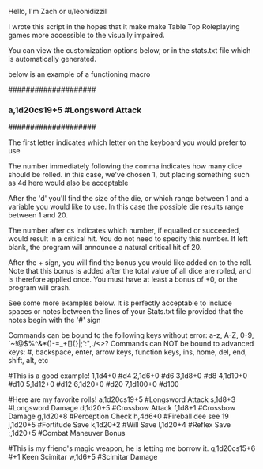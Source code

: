 Hello, I'm Zach or u/leonidizzil

I wrote this script in the hopes that it make make Table Top Roleplaying games more accessible to the visually impaired.

You can view the customization options below, or in the stats.txt file which is automatically generated.


below is an example of a functioning macro

####################
###	a,1d20cs19+5 #Longsword Attack
####################

The first letter indicates which letter on the keyboard you would prefer to use

The number immediately following the comma indicates how many dice should be rolled. in this case, we've chosen 1, but 
placing something such as 4d here would also be acceptable

After the 'd' you'll find the size of the die, or which range between 1 and a variable you would like to use. In this case
the possible die results range between 1 and 20.

The number after cs indicates which number, if equalled or succeeded, would result in a critical hit. You do not need to
specify this number. If left blank, the program will announce a natural critical hit of 20.

After the + sign, you will find the bonus you would like added on to the roll. Note that this bonus is added after the
total value of all dice are rolled, and is therefore applied once. You must have at least a bonus of +0, or the program will
crash.

See some more examples below. It is perfectly acceptable to include spaces or notes between the lines of your Stats.txt file
provided that the notes begin with the '#' sign

Commands can be bound to the following keys without error: a-z, A-Z, 0-9, `~!@$%^&*()-=_+[]{}\|;':",./<>?
Commands can NOT be bound to advanced keys: #, backspace, enter, arrow keys, function keys, ins, home, del, end, shift, alt, etc

#This is a good example!
1,1d4+0 #d4
2,1d6+0 #d6
3,1d8+0 #d8
4,1d10+0 #d10
5,1d12+0 #d12
6,1d20+0 #d20
7,1d100+0 #d100

#Here are my favorite rolls!
a,1d20cs19+5 #Longsword Attack
s,1d8+3 #Longsword Damage
d,1d20+5 #Crossbow Attack
f,1d8+1 #Crossbow Damage
g,1d20+8 #Perception Check
h,4d6+0 #Fireball dee see 19
j,1d20+5 #Fortitude Save
k,1d20+2 #Will Save
l,1d20+4 #Reflex Save
;,1d20+5 #Combat Maneuver Bonus

#This is my friend's magic weapon, he is letting me borrow it.
q,1d20cs15+6 #+1 Keen Scimitar
w,1d6+5 #Scimitar Damage
